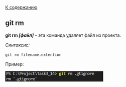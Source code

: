 [К содержанию](./README.md)

## git rm
**git rm *[файл]*** - эта команда удаляет файл из проекта.
<!--синтаксис-->
_Cинтаксис:_
```
git rm filename.extention
```
Пример:

![git rm.png](./assets/git%20rm.png)